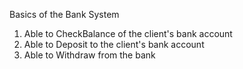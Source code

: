 Basics of the Bank System
1. Able to CheckBalance of the client's bank account
2. Able to Deposit to the client's bank account
3. Able to Withdraw from the bank
